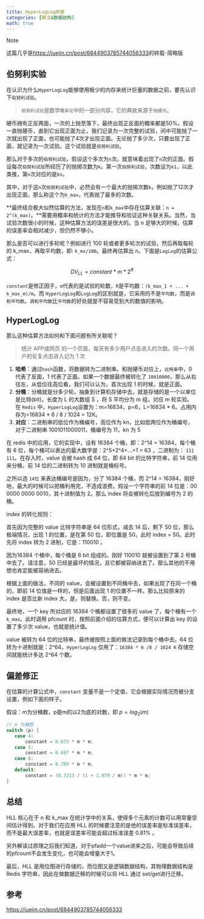 ```yaml
---
title: HyperLogLog原理
categories: [算法&数据结构]
math: true
---
```


> [!note]
> 这篇几乎是<https://juejin.cn/post/6844903785744056333>的转载-简略版

## 伯努利实验

在认识为什么`HyperLogLog`能够使用极少的内存来统计巨量的数据之前，要先认识下`伯努利试验`。

> `伯努利试验`是数学`概率论`中的一部分内容，它的典故来源于`抛硬币`。

硬币拥有正反两面，一次的上抛至落下，最终出现正反面的概率都是50%。假设一直抛硬币，直到它出现正面为止，我们记录为一次完整的试验，间中可能抛了一次就出现了正面，也可能抛了4次才出现正面。无论抛了多少次，只要出现了正面，就记录为一次试验。这个试验就是`伯努利试验`。

那么对于多次的`伯努利试验`，假设这个多次为`n`次。就意味着出现了`n`次的正面。假设每次`伯努利试验`所经历了的抛掷次数为`k`。第一次`伯努利试验`，次数设为`k1`，以此类推，第`n`次对应的是`kn`。

其中，对于这`n`次`伯努利试验`中，必然会有一个最大的抛掷次数`k`，例如抛了12次才出现正面，那么称这个为`k_max`，代表抛了最多的次数。

**最终结合极大似然估算的方法，发现在`n`和`k_max`中存在估算关联：`n = 2^(k_max)`。**需要用概率和统计的方法才能推导和验证这种关联关系。当然，当试验次数很小的时候，这种估算方法的误差是很大的。当 n 足够大的时候，估算的误差率会相对减少，但仍然不够小。

那么是否可以进行多轮呢？例如进行 100 轮或者更多轮次的试验，然后再取每轮的 k_max，再取平均数，即: `k_mx/100`。最终再估算出 n。下面是`LogLog`的估算公式：

$$
DV_{LL}=constant*m*2^R
$$

`constant`是修正因子，`m`代表的是试验的轮数，`R`是平均数：`(k_max_1 + ... + k_max_m)/m`。而 `HyperLogLog`和`LogLog`的区别就是，它采用的不是`平均数`，而是`调和平均数`。`调和平均数`比`平均数`的好处就是不容易受到大的数值的影响。

## HyperLogLog

那么这种估算方法如何和下面问题有所关联呢？

> 统计 APP或网页 的一个页面，每天有多少用户点击进入的次数。同一个用户的反复点击进入记为 1 次

1. **哈希**：通过`hash`函数，将数据转为二进制串。和抛硬币对应上，`比特串`中，0 代表了反面，1 代表了正面。如果一个数据最终被转化了 `10010000`，那么从右往左，从低位往高位看，我们可以认为，首次出现 1 的时候，就是正面。
2. **分桶**：分桶就是分多少轮。抽象到计算机存储中去，就是存储的是一个以单位是比特(bit)，长度为 L 的大数组 S ，将 S 平均分为 m 组，对应 m 轮实验。在 `Redis` 中，`HyperLogLog`设置为：m=16834，p=6，L=16834 * 6。占用内存为=16834 * 6 / 8 / 1024 = 12K。
3. **对应**：二进制串的低位作为桶编号，高位作为 kn，比如低两位作为桶编号，对于二进制串 1001011000011，桶编号为 11，kn 为 5

在 redis 中的应用，它的实现中，设有 16384 个桶，即：2^14 = 16384，每个桶有 6 位，每个桶可以表达的最大数字是：2^5+2^4+...+1 = 63 ，二进制为： `111 111`。在存入时，value 会被 hash 成 64 位，即 64 bit 的比特字符串，前 14 位用来分桶，前 14 位的二进制转为 10 进制就是桶标号。

之所以选 `14位` 来表达桶编号是因为，分了 16384 个桶，而 2^14 = 16384，刚好地，最大的时候可以把桶利用完，不造成浪费。假设一个字符串的前 14 位是：00 0000 0000 0010，其十进制值为 2。那么 index 将会被转化后放到编号为 2 的桶。

index 的转化规则：

首先因为完整的 value 比特字符串是 64 位形式，减去 14 后，剩下 50 位，那么极端情况，出现 1 的位置，是在第 50 位，即位置是 50。此时 index = 50。此时先将 index 转为 2 进制，它是：110010 。

因为16384 个桶中，每个桶是 6 bit 组成的。刚好 110010 就被设置到了第 2 号桶中去了。请注意，50 已经是最坏的情况，且它都被容纳进去了。那么其他的不用想也肯定能被容纳进去。

根据上面的做法，不同的 value，会被设置到不同桶中去，如果出现了在同一个桶的，即前 14 位值是一样的，但是后面出现 1 的位置不一样。那么比较原来的 index 是否比新 index 大。是，则替换。否，则不变。

最终地，一个 key 所对应的 16384 个桶都设置了很多的 value 了，每个桶有一个`k_max`。此时调用 pfcount 时，按照前面介绍的估算方式，便可以计算出 key 的设置了多少次 value，也就是统计值。

value 被转为 64 位的比特串，最终被按照上面的做法记录到每个桶中去。64 位转为十进制就是：2^64，`HyperLogLog` 仅用了：`16384 * 6 /8 / 1024 K` 存储空间就能统计多达 2^64 个数。

## 偏差修正

在估算的计算公式中，`constant` 变量不是一个定值，它会根据实际情况而被分支设置，例如下面的样子。

假设：m为分桶数，p是m的以2为底的对数，即 $p = log_2(m)$

```c
// m 为桶数
switch (p) {
   case 4:
       constant = 0.673 * m * m;
   case 5:
       constant = 0.697 * m * m;
   case 6:
       constant = 0.709 * m * m;
   default:
       constant = (0.7213 / (1 + 1.079 / m)) * m * m;
}
```

## 总结

HLL 核心在于 n 和 k_max 在统计学中的关系，使得多个元素的计数可以用常量空间估计得到。对于我们在应用 HLL 的时候要注意的是他的误差率是标准误差率，而不是最大误差率，也就是误差率可能会超过标准误差 0.81% 。

另外解读过原理之后我们知道，对于pfadd一个value进来之后，可能会导致后续的pfcount不会发生变化，也可能会增量大于1。

最后，HLL 是用位图进行存储的，而位图又是逻辑数据结构，其物理数据结构是 Redis 字符串，因此在做数据迁移的时候可以将 HLL 通过 set/get进行迁移。

## 参考

<https://juejin.cn/post/6844903785744056333>
